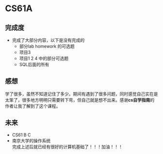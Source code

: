 # CS61A
## 完成度
* 完成了大部分内容，以下是没有完成的
    * 部分lab homework 的可选题
    * 项目3
    * 项目1 2 4 中的部分可选题
    * SQL后面的所有

## 感想
学了很多，虽然不知道记住了多少。期间有遇到了很多问题，同时感觉自己实在是太笨了，很多地方明明只需要转下弯，但自己就是想不出来。感谢**cs自学指南**的作者让我了解到了这个课程。

## 未来
* CS61 B C
* 南京大学的操作系统   
完成上述后就已经有很好的计算机基础了！！！加油！！！